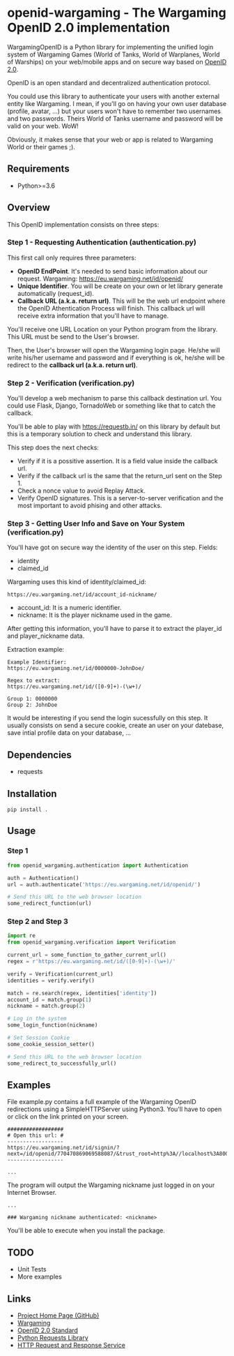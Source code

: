 # openid-wargaming - The Wargaming OpenID 2.0 implementation

WargamingOpenID is a Python library for implementing the unified login system of Wargaming Games (World of Tanks, World of Warplanes, World of Warships) on your web/mobile apps and on secure way based on [OpenID 2.0](https://en.wikipedia.org/wiki/OpenID).

OpenID is an open standard and decentralized authentication protocol.

You could use this library to authenticate your users with another external entity like Wargaming.
I mean, if you'll go on having your own user database (profile, avatar, ...) but your users won't have to remember two usernames and two passwords. Theirs World of Tanks username and password will be valid on your web. WoW!

Obviously, it makes sense that your web or app is related to Wargaming World or their games ;).

## Requirements

* Python>=3.6

## Overview
This OpenID implementation consists on three steps:

### Step 1 - Requesting Authentication (authentication.py)
This first call only requires three parameters:

* **OpenID EndPoint**. It's needed to send basic information about our request. Wargaming: https://eu.wargaming.net/id/openid/
* **Unique Identifier**. You will be create on your own or let library generate automatically (request_id).
* **Callback URL (a.k.a. return url)**. This will be the web url endpoint where the OpenID Athentication Process will finish. This callback url will receive extra information that you'll have to manage.

You'll receive one URL Location on your Python program from the library. This URL must be send to the User's browser.

Then, the User's browser will open the Wargaming login page. He/she will write his/her username and password and if everything is ok, he/she will be redirect to the **callback url (a.k.a. return url)**.

### Step 2 - Verification (verification.py)

You'll develop a web mechanism to parse this callback destination url. You could use Flask, Django, TornadoWeb or something like that to catch the callback.

You'll be able to play with https://requestb.in/ on this library by default but this is a temporary solution to check and understand this library.

This step does the next checks:
* Verify if it is a possitive assertion. It is a field value inside the callback url.
* Verify if the callback url is the same that the return_url sent on the Step 1.
* Check a nonce value to avoid Replay Attack.
* Verify OpenID signatures. This is a server-to-server verification and the most important to avoid phising and other attacks.

### Step 3 - Getting User Info and Save on Your System (verification.py)

You'll have got on secure way the identity of the user on this step. Fields:

* identity
* claimed_id

Wargaming uses this kind of identity/claimed_id:

``https://eu.wargaming.net/id/account_id-nickname/``

* account_id: It is a numeric identifier.
* nickname: It is the player nickname used in the game.

After getting this information, you'll have to parse it to extract the player_id and player_nickname data.

Extraction example:

    Example Identifier:
    https://eu.wargaming.net/id/0000000-JohnDoe/

    Regex to extract:
    https://eu.wargaming.net/id/([0-9]+)-(\w+)/

    Group 1: 0000000
    Group 2: JohnDoe

It would be interesting if you send the login sucessfully on this step. It usually consists on send a secure cookie, create an user on your datebase, save intial profile data on your database, ...

## Dependencies
* requests

## Installation

```
pip install .
```

## Usage

### Step 1
```python
from openid_wargaming.authentication import Authentication

auth = Authentication()
url = auth.authenticate('https://eu.wargaming.net/id/openid/')

# Send this URL to the web browser location
some_redirect_function(url)
```

### Step 2 and Step 3
```python
import re
from openid_wargaming.verification import Verification

current_url = some_function_to_gather_current_url()
regex = r'https://eu.wargaming.net/id/([0-9]+)-(\w+)/'

verify = Verification(current_url)
identities = verify.verify()

match = re.search(regex, identities['identity'])
account_id = match.group(1)
nickname = match.group(2)

# Log in the system
some_login_function(nickname)

# Set Session Cookie
some_cookie_session_setter()

# Send this URL to the web browser location
some_redirect_to_successfully_url()
```


## Examples

File example.py contains a full example of the Wargaming OpenID redirections using a SimpleHTTPServer using Python3.
You'll have to open or click on the link printed on your screen.

```
##################
# Open this url: #
------------------
https://eu.wargaming.net/id/signin/?next=/id/openid/770470869069588087/&trust_root=http%3A//localhost%3A8000/
------------------

...
```


The program will output the Wargaming nickname just logged in on your Internet Browser.

```
...

### Wargaming nickname authenticated: <nickname>
```

You'll be able to execute when you install the package.

## TODO
* Unit Tests
* More examples

## Links
* [Project Home Page (GitHub)](https://github.com/mac-developer/openid-wargaming)
* [Wargaming](http://wargaming.net)
* [OpenID 2.0 Standard](https://openid.net/specs/openid-authentication-2_0.html)
* [Python Requests Library](http://docs.python-requests.org/en/master/)
* [HTTP Request and Response Service](https://httpbin.org/)
